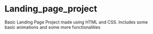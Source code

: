 # Landing_page_project
Basic Landing Page Project made using HTML and CSS. Includes some basic animations and some more functionalities
